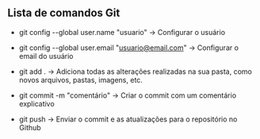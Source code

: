 ## Lista de comandos Git

- git config --global user.name "usuario" -> Configurar o usuário

- git config --global user.email "usuario@email.com" -> Configurar o email do usuário

- git add . -> Adiciona todas as alterações realizadas na sua pasta, como novos arquivos, pastas, imagens, etc.

- git commit -m "comentário" -> Criar o commit com um comentário explicativo

- git push -> Enviar o commit e as atualizações para o repositório no Github
